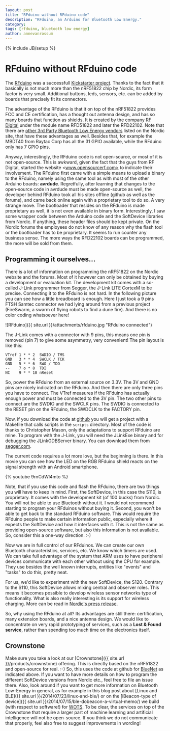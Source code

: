 ```yaml
---
layout: post
title: "RFduino without RFduino code"
description: "RFduino, an Arduino for Bluetooth Low Energy."
category: 
tags: [rfduino, bluetooth low energy]
author: annevanrossum
---
```

{% include JB/setup %}

# RFduino without RFduino code

The [RFduino](http://www.rfduino.com/) was a successfull [Kickstarter project](https://www.kickstarter.com/projects/1608192864/rfduino-iphone-bluetooth-40-arduino-compatible-boa). Thanks to the fact that it basically is not much more than the nRF51822 chip by Nordic, its form factor is very small. Additional buttons, leds, sensors, etc. can be added by boards that precisely fit its connectors.

The advantage of the RFduino is that it on top of the nRF51822 provides FCC and CE certification, has a thought out antenna design, and has so many boards that function as shields. It is created by the company [RF Digital](http://rfdigital.com/) under the module name RFD51822 and later the RFD22102. Note that there are [other 3rd Party Bluetooth Low Energy vendors](http://www.nordicsemi.com/eng/Products/3rd-Party-Bluetooth-low-energy-Modules) listed on the Nordic site, that have these advantages as well. Besides that, for example the MBDT40 from Raytac Corp has all the 31 GPIO available, while the RFduino only has 7 GPIO pins.

Anyway, interestingly, the RFduino code is not open-source, or most of it is not open-source. This is awkward, given the fact that the guys from RF Digital, started the website <www.opensourcerf.com> to indicate their involvement. The RFduino first came with a simple means to upload a binary to the RFduino, namely using the same tool as with most of the other Arduino boards: __avrdude__. Regretfully, after learning that changes to the open-source code in avrdude must be made open-source as well, the developer behind RFduino took all his sites offline (github as well as the forums), and came back online again with a proprietary tool to do so. A very strange move. The bootloader that resides on the RFduino is made proprietary as well, it is not even available in binary form. Interestingly, I saw some wrapper code between the Arduino code and the SoftDevice libraries from Nordic. If anything, these header files should be kept private. On the Nordic forums the employees do not know of any reason why the flash tool or the bootloader has to be proprietary. It seems to run counter any business sense. The more ways the RFD22102 boards can be programmed, the more will be sold from them.

## Programming it ourselves...

There is a lot of information on programming the nRF51822 on the Nordic website and the forums. Most of it however can only be obtained by buying a development or evaluation kit. The development kit comes with a so-called J-Link programmer from Segger, the J-Link LITE CortexM to be precise. Connecting it to the RFduino is not hard. In the following picture you can see how a little breadboard is enough. Here I just took a 9 pins FTSH Samtec connector we had lying around from a previous project (FireSwarm, a swarm of flying robots to find a dune fire). And there is no color coding whatsoever here!

![RFduino]({{ site.url }}/attachments/rfduino.jpg "RFduino connected")

The J-Link comes with a connector with 9 pins, this means one pin is removed (pin 7) to give some asymmetry, very convenient! The pin layout is like this:

    VTref 1 * * 2  SWDIO / TMS
    GND   3 * * 4  SWCLK / TCK
    GND   5 * * 6  SWO / TDO
    --    7 o * 8  TDI
    NC    9 * * 10 nReset

So, power the RFduino from an external source on 3.3V. The 3V and GND pins are nicely indicated on the RFduino. And then there are only three pins you have to connect. The VTref measures if the RFduino has actually enough power and must be connected to the 3V pin. The two other pins to connect are the SWDIO and the SWCLK pins. The SWDIO is connected to the RESET pin on the RFduino, the SWDCLK to the FACTORY pin.

Now, if you download the code at [github](https://github.com/mrquincle/bluenet) you will get a project with a Makefile that calls scripts in the `scripts` directory. Most of the code is thanks to Christopher Mason, only the adaptations to support RFduino are mine. To program with the J-Link, you will need the JLinkExe binary and for debugging the JLinkGDBServer binary. You can download them from [segger.com](http://www.segger.com/jlink-software.html).

The current code requires a lot more love, but the beginning is there. In this movie you can see how the LED on the RGB RFduino shield reacts on the signal strength with an Android smartphone. 

{% youtube 9rnCdWl4mto %}

Note, that if you use this code and flash the RFduino, there are two things you will have to keep in mind. First, the SoftDevice, in this case the S110, is proprietary. It comes with the development kit (of 100 bucks) from Nordic. You will not be able to use Bluetooth without it. I would not recommend starting to program your RFduinos without buying it. Second, you won't be able to get back to the standard RFduino software. This would require the RFduino people to make certain information public, especially where it expects the SoftDevice and how it interfaces with it. This is not the same as providing open-source software, but also this information is not available. So, consider this a one-way direction. :-)

Now we are in full control of our RFduinos. We can create our own Bluetooth characteristics, services, etc. We know which timers are used. We can take full advantage of the system that ARM uses to have peripheral devices communicate with each other without using the CPU for example. They use besides the well known interrupts, entities like "events" and "tasks" to do this, pretty neat.

For us, we'd like to experiment with the new SoftDevice, the S120. Contrary to the S110, this SoftDevice allows mixing central and observer roles. This means it becomes possible to develop wireless sensor networks type of functionality. What is also really interesting is its support for wireless charging. More can be read in [Nordic's press release](http://www.prnewswire.com/news-releases/nordic-semiconductor-announces-bluetooth-smart-solution-for-rezence-wireless-charging-and-the-s120-8-link-central-role-bluetooth-low-energy-softdevice-for-the-nrf51822-enabling-charge-pads-with-support-for-simultaneous-charging--236655491.html).

So, why using the RFduino at all? Its advantages are still there: certification, many extension boards, and a nice antenna design. We would like to concentrate on very rapid prototyping of services, such as a **Lost & Found service**, rather than spending too much time on the electronics itself.

## Crownstone

Make sure you take a look at our [Crownstone]({{ site.url }}/products/crownstone) offering. This is directly based on the nRF51822 and open-source for real. :-) So, this uses the code at github for [BlueNet](https://github.com/mrquincle/bluenet) as indicated above. If you want to have more details on how to program the different SoftDevice versions from Nordic etc., feel free to file an issue there. Also, look around if you want to get more information on Bluetooth Low-Energy in general, as for example in this blog post about [Linux and BLE]({{ site.url }}/2014/07/23/linux-and-ble/) or on the [iBeacon-type of device]({{ site.url }}/2014/07/15/ble-dobeacon-a-virtual-memo/) we build (with respect to software!) for [WOTS](http://wots.nl). To be clear, the services on top of the Crownstone that require a larger part of machine learning and artificial intelligence will not be open-source. If you think we do not communicate that properly, feel also free to suggest improvements in wording!

